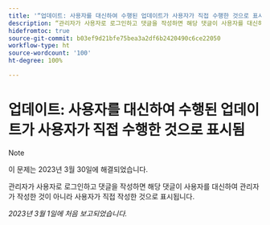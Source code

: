 ```yaml
---
title: '“업데이트: 사용자를 대신하여 수행된 업데이트가 사용자가 직접 수행한 것으로 표시됨”'
description: “관리자가 사용자로 로그인하고 댓글을 작성하면 해당 댓글이 사용자를 대신하여 관리자가 작성한 것이 아니라 사용자가 직접 작성한 것으로 표시됩니다.”
hidefromtoc: true
source-git-commit: b03ef9d21bfe75bea3a2df6b2420490c6ce22050
workflow-type: ht
source-wordcount: '100'
ht-degree: 100%

---
```



# 업데이트: 사용자를 대신하여 수행된 업데이트가 사용자가 직접 수행한 것으로 표시됨

>[!NOTE]
>
>이 문제는 2023년 3월 30일에 해결되었습니다.

관리자가 사용자로 로그인하고 댓글을 작성하면 해당 댓글이 사용자를 대신하여 관리자가 작성한 것이 아니라 사용자가 직접 작성한 것으로 표시됩니다.

_2023년 3월 1일에 처음 보고되었습니다._

